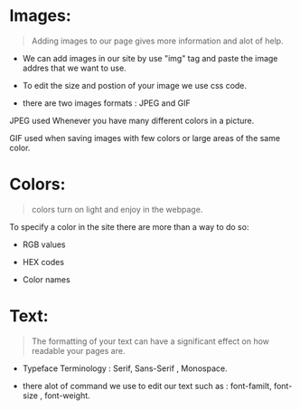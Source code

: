 # Images:
> Adding images to our page gives more information and alot of help.

* We can add images in our site by use "img" tag and paste the image addres that we want to use.

* To edit the size and postion of your image we use css code.

* there are two images formats : JPEG and GIF

JPEG used Whenever you have many different
colors in a picture.

GIF used when saving images
with few colors or large
areas of the same color.



# Colors:
> colors turn on light and enjoy in the webpage.

To specify a color in the site there are more than a way to do so:

* RGB values

* HEX codes

* Color names

# Text:

>The formatting of your text can have a significant effect
on how readable your pages are.

* Typeface Terminology : Serif, Sans-Serif , Monospace.

* there alot of command we use to edit our text such as : font-familt, font-size , font-weight.
 




